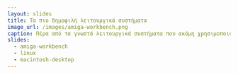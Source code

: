 ```yaml
---
layout: slides
title: Τα πιο δημοφιλή λειτουργικά συστήματα
image_url: /images/amiga-workbench.png
caption: Πέρα από τα γνωστά λειτουργικά συστήματα που ακόμη χρησιμοποιούμε μέχρι σήμερα, υπάρχουν και ορισμένα που χάθηλα στο πέρας του χρόνου αλλά αφήσαν εποχή όπως το AmigaOS.
slides:
  - amiga-workbench
  - linux
  - macintosh-desktop
---
```

